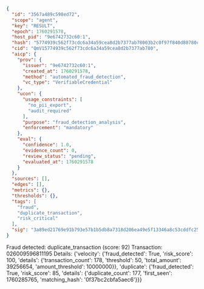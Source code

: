 ```json
{
  "id": "3567a489c598ed72",
  "scope": "agent",
  "key": "RESULT",
  "epoch": 1760291578,
  "host_pid": "9e6742732c60:1",
  "hash": "5774939c562f73cdc6a34a59cea8d2b7377ab78003b2c0f97f840d80780cf3d2",
  "cid": "QmV15774939c562f73cdc6a34a59cea8d2b7377ab780",
  "aicp": {
    "prov": {
      "issuer": "9e6742732c60:1",
      "created_at": 1760291578,
      "method": "automated_fraud_detection",
      "vc_type": "VerifiableCredential"
    },
    "ucon": {
      "usage_constraints": [
        "no_pii_export",
        "audit_required"
      ],
      "purpose": "fraud_detection_analysis",
      "enforcement": "mandatory"
    },
    "eval": {
      "confidence": 1.0,
      "evidence_count": 0,
      "review_status": "pending",
      "evaluated_at": 1760291578
    }
  },
  "sources": [],
  "edges": [],
  "metrics": {},
  "thresholds": {},
  "tags": [
    "fraud",
    "duplicate_transaction",
    "risk_critical"
  ],
  "sig": "3a89ed21769e91b793e57b1b5db8a7318d206ea49e5f13346a8c53cddfc251c0"
}
```

Fraud detected: duplicate_transaction (score: 92)
Transaction: 026009596811195
Details: {'velocity': {'fraud_detected': True, 'risk_score': 100, 'details': {'transaction_count': 178, 'threshold': 50, 'total_amount': 39256654, 'amount_threshold': 10000000}}, 'duplicate': {'fraud_detected': True, 'risk_score': 85, 'details': {'duplicate_count': 177, 'first_seen': 1760285765, 'matching_hash': '0f37bc2cbfa5aec6'}}}